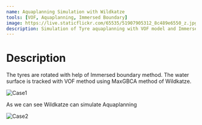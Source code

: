 ```yaml
---
name: Aquaplanning Simulation with Wildkatze
tools: [VOF, Aquaplanning, Immersed Boundary]
image: https://live.staticflickr.com/65535/51907905312_8c489e6550_z.jpg
description: Simulation of Tyre aquaplanning with VOF model and Immersed boundary
---
```


# Description 

 The tyres are rotated with help of Immersed boundary method. The water surface is tracked with VOF method using MaxGBCA method of Wildkatze.

![Case1](https://live.staticflickr.com/65535/51907905312_8c489e6550_z.jpg)

As we can see Wildkatze can simulate Aquaplanning
  
![Case2](https://live.staticflickr.com/65535/51913786440_1bdeed6756_c.jpg)
 
 
 
